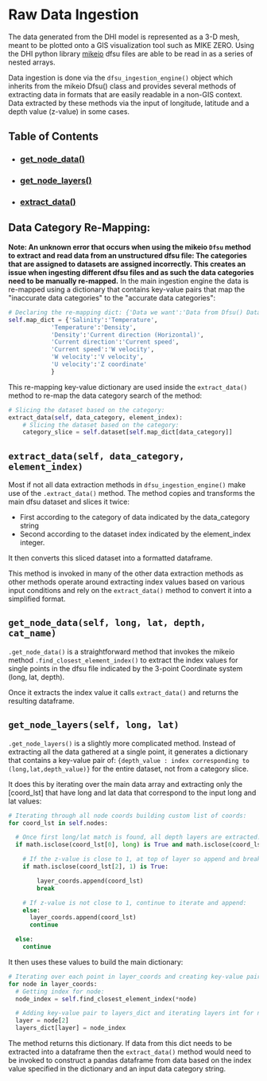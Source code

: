 # Raw Data Ingestion
The data generated from the DHI model is represented as a 3-D mesh, meant to be plotted onto a GIS visualization tool such as
MIKE ZERO. Using the DHI python library [mikeio](https://github.com/DHI/mikeio) dfsu files are able to be read in as a series of nested arrays.

Data ingestion is done via the `dfsu_ingestion_engine()` object which inherits from the mikeio Dfsu() class and provides several
methods of extracting data in formats that are easily readable in a non-GIS context. Data extracted by these methods via the input of longitude, latitude and a depth value (z-value) in some cases.  

## Table of Contents
* ### [get_node_data()](Placeholder)
* ### [get_node_layers()](Placeholder)
* ### [extract_data()](Placeholder)

## Data Category Re-Mapping:
**Note: An unknown error that occurs when using the mikeio `Dfsu` method to extract and read data from an unstructured dfsu file: The categories that are assigned to datasets are assigned incorrectly. This creates an issue when ingesting different dfsu files and as such the data categories need to be manually re-mapped.**
In the main ingestion engine the data is re-mapped using a dictionary that contains key-value pairs that map the "inaccurate data categories" to the "accurate data categories":

```python
# Declaring the re-mapping dict: {'Data we want':'Data from Dfsu() Dataset'}
self.map_dict = {'Salinity':'Temperature',
            'Temperature':'Density',
            'Density':'Current direction (Horizontal)',
            'Current direction':'Current speed',
            'Current speed':'W velocity',
            'W velocity':'V velocity',
            'U velocity':'Z coordinate'
            }
```
This re-mapping key-value dictionary are used inside the `extract_data()` method to re-map the data category search of the method:
```python
# Slicing the dataset based on the category:
extract_data(self, data_category, element_index):
    # Slicing the dataset based on the category:
    category_slice = self.dataset[self.map_dict[data_category]]
```

## `extract_data(self, data_category, element_index)`
Most if not all data extraction methods in `dfsu_ingestion_engine()` make use of the `.extract_data()`
method. The method copies and transforms the main dfsu dataset and slices it twice:

- First according to the category of data indicated by the data_category string
- Second according to the dataset index indicated by the element_index integer.

It then converts this sliced dataset into a formatted dataframe.

This method is invoked in many of the other data extraction methods as other methods operate around
extracting index values based on various input conditions and rely on the `extract_data()` method to
convert it into a simplified format.  

## `get_node_data(self, long, lat, depth, cat_name)`
`.get_node_data()` is a straightforward method that invokes the mikeio method `.find_closest_element_index()` to extract the index values for single points in the dfsu file indicated by the 3-point Coordinate system (long, lat, depth).

Once it extracts the index value it calls `extract_data()` and returns the resulting dataframe.

## `get_node_layers(self, long, lat)`
`.get_node_layers()` is a slightly more complicated method. Instead of extracting all the data gathered at a single point, it generates a dictionary that contains a key-value pair of:
`{depth_value : index corresponding to (long,lat,depth_value)}` for the entire dataset, not
from a category slice.

It does this by iterating over the main data array and extracting only the [coord_lst] that have
long and lat data that correspond to the input long and lat values:

```python
# Iterating through all node coords building custom list of coords:
for coord_lst in self.nodes:

  # Once first long/lat match is found, all depth layers are extracted:
  if math.isclose(coord_lst[0], long) is True and math.isclose(coord_lst[1], lat) is True:

    # If the z-value is close to 1, at top of layer so append and break loop for efficiency:
    if math.isclose(coord_lst[2], 1) is True:

        layer_coords.append(coord_lst)
        break

    # If z-value is not close to 1, continue to iterate and append:
    else:
      layer_coords.append(coord_lst)
      continue

  else:
    continue
```
It then uses these values to build the main dictionary:
```python
# Iterating over each point in layer_coords and creating key-value pairs:
for node in layer_coords:
  # Getting index for node:
  node_index = self.find_closest_element_index(*node)

  # Adding key-value pair to layers_dict and iterating layers int for next loop:
  layer = node[2]
  layers_dict[layer] = node_index
```
The method returns this dictionary. If data from this dict needs to be extracted into a dataframe
then the `extract_data()` method would need to be invoked to construct a pandas dataframe from data
based on the index value specified in the dictionary and an input data category string.
